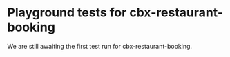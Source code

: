 # Playground tests for cbx-restaurant-booking
We are still awaiting the first test run for cbx-restaurant-booking.
